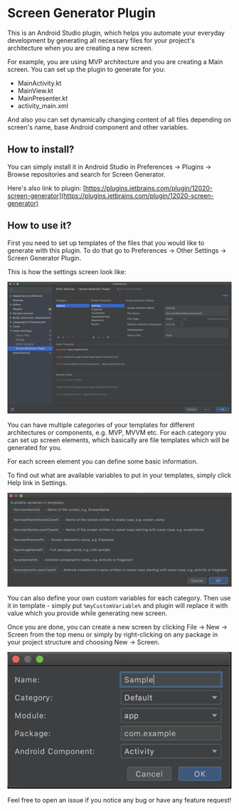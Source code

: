 # Screen Generator Plugin

This is an Android Studio plugin, which helps you automate your everyday development by generating all necessary files for your project's architecture when you are creating a new screen.

For example, you are using MVP architecture and you are creating a Main screen. You can set up the plugin to generate for you:
<ul>
<li>MainActivity.kt</li>
<li>MainView.kt</li>
<li>MainPresenter.kt</li>
<li>activity_main.xml</li>
</ul>

And also you can set dynamically changing content of all files depending on screen's name, base Android component and other variables.

## How to install?

You can simply install it in Android Studio in Preferences -> Plugins -> Browse repositories and search for Screen Generator.

Here's also link to plugin: [https://plugins.jetbrains.com/plugin/12020-screen-generator](https://plugins.jetbrains.com/plugin/12020-screen-generator)

## How to use it?

First you need to set up templates of the files that you would like to generate with this plugin. To do that go to Preferences -> Other Settings ->  Screen Generator Plugin. 

This is how the settings screen look like: 

![Settings](screens/settings.png)

You can have multiple categories of your templates for different architectures or components, e.g. MVP, MVVM etc. For each category you can set up screen elements, which basically are file templates which will be generated for you. 

For each screen element you can define some basic information.

To find out what are available variables to put in your templates, simply click Help link in Settings.

![Help](screens/help.png)

You can also define your own custom variables for each category. Then use it in template - simply put `%myCustomVariable%` and plugin will replace it with value which you provide while generating new screen.

Once you are done, you can create a new screen by clicking File -> New -> Screen from the top menu or simply by right-clicking on any package in your project structure and choosing New -> Screen. 

![New Screen](screens/new_screen.png)

Feel free to open an issue if you notice any bug or have any feature request!
